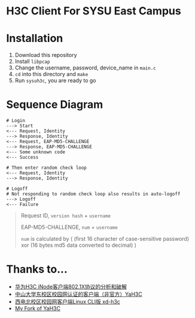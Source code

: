 # H3C Client For SYSU East Campus


# Installation

1. Download this repository
2. Install `libpcap`
3. Change the username, password, device_name in `main.c`
4. `cd` into this directory and `make`
5. Run `sysuh3c`, you are ready to go


# Sequence Diagram

```
# Login
---> Start
<--- Request, Identity
---> Response, Identity
<--- Request, EAP-MD5-CHALLENGE
---> Response, EAP-MD5-CHALLENGE
<--- Some unknown code
<--- Success

# Then enter random check loop
<--- Request, Identity
---> Response, Identity

# Logoff
# Not responding to random check loop also results in auto-logoff
---> Logoff
<--- Failure
```

> Request ID, `version hash` + `username`
>
> EAP-MD5-CHALLENGE, `num` + `username`
>
> `num` is calculated by ( (first 16 character of case-sensitive password) xor (16 bytes md5 data converted to decimal) )


# Thanks to...

* [华为H3C iNode客户端802.1X协议的分析和破解](https://story.tonylee.name/2016/07/14/hua-wei-h3c-inodeke-hu-duan-802-1xxie-yi-de-fen-xi-he-po-jie/)
* [中山大学东校区校园网认证的客户端（非官方）YaH3C](https://github.com/humiaozuzu/YaH3C)
* [西电北校区校园网客户端Linux CLI版 xd-h3c](https://github.com/godspeed1989/xd-h3c)
* [My Fork of YaH3C](https://github.com/githubutilities/YaH3C)
